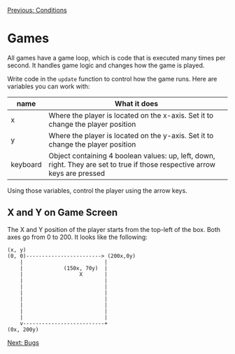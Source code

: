 [Previous: Conditions](../Lesson-07-Conditions/README.md)

# Games

All games have a game loop, which is code that is executed many times per second. It handles game logic and changes how the game is played.

Write code in the `update` function to control how the game runs. Here are variables you can work with:

|name|What it does|
|---|---|
|x|Where the player is located on the x-axis. Set it to change the player position|
|y|Where the player is located on the y-axis. Set it to change the player position|
|keyboard|Object containing 4 boolean values: up, left, down, right. They are set to true if those respective arrow keys are pressed|

Using those variables, control the player using the arrow keys.

## X and Y on Game Screen

The X and Y position of the player starts from the top-left of the box. Both axes go from 0 to 200. It looks like the following:

```
(x, y)
(0, 0)------------------------> (200x,0y)
    |                          |
    |             (150x, 70y)  |
    |                  X       |
    |                          |
    |                          |
    |                          |
    |                          |
    |                          |
    |                          |
    |                          |
    v--------------------------+
(0x, 200y)
```

[Next: Bugs](../Lesson-09-Bugs/README.md)
